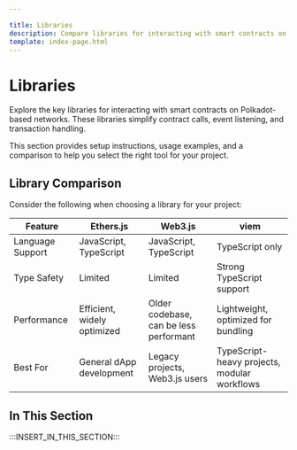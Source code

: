 ```yaml
---

title: Libraries
description: Compare libraries for interacting with smart contracts on Polkadot, including Ethers.js, Web3.js, viem, and their key differences.
template: index-page.html
---
```


# Libraries

Explore the key libraries for interacting with smart contracts on Polkadot-based networks. These libraries simplify contract calls, event listening, and transaction handling.

This section provides setup instructions, usage examples, and a comparison to help you select the right tool for your project.

## Library Comparison

Consider the following when choosing a library for your project:

| Feature          | Ethers.js                   | Web3.js                                | viem                                         |
| ---------------- | --------------------------- | -------------------------------------- | -------------------------------------------- |
| Language Support | JavaScript, TypeScript      | JavaScript, TypeScript                 | TypeScript only                              |
| Type Safety      | Limited                     | Limited                                | Strong TypeScript support                    |
| Performance      | Efficient, widely optimized | Older codebase, can be less performant | Lightweight, optimized for bundling          |
| Best For         | General dApp development    | Legacy projects, Web3.js users         | TypeScript-heavy projects, modular workflows |

## In This Section

:::INSERT_IN_THIS_SECTION:::